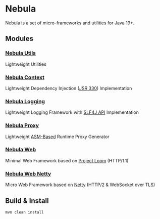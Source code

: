 Nebula
======

Nebula is a set of micro-frameworks and utilities for Java 19+.


Modules
-------

### [Nebula Utils](nebula-utils)

Lightweight Utilities


### [Nebula Context](nebula-context)

Lightweight Dependency Injection ([JSR 330](https://www.jcp.org/en/jsr/detail?id=330)) Implementation


### [Nebula Logging](nebula-logging)

Lightweight Logging Framework with [SLF4J API](https://www.slf4j.org) Implementation


### [Nebula Proxy](nebula-proxy)

Lightweight [ASM-Based](https://asm.ow2.io/) Runtime Proxy Generator


### [Nebula Web](nebula-web)

Minimal Web Framework based on [Project Loom](https://wiki.openjdk.java.net/display/loom/Main) (HTTP/1.1)


### [Nebula Web Netty](nebula-web-netty)

Micro Web Framework based on [Netty](https://github.com/netty/netty) (HTTP/2 & WebSocket over TLS)


Build & Install
---------------

```
mvn clean install
```
